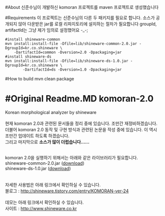 #About
신준수님이 개발하신 komoran 프로젝트를 maven 프로젝트로 생성했습니다

#Requirements
이 프로젝트는 신준수님의 다른 두 패키지를 필요로 합니다. 
소스가 공개되지 않아 다운받은 jar를 로컬 리파지토리에 설치하는 절차가 필요합니다 
groupId, artifactId는 그냥 제가 임의로 설정했어요 -_-;

    #install shineware-common
    mvn install:install-file -Dfile=lib/shineware-common-2.0.jar -DgroupId=kr.co.shineware \
        -DartifactId=common -Dversion=2.0 -Dpackaging=jar
    #install shineware-ds
    mvn install:install-file -Dfile=lib/shineware-ds-1.0.jar -DgroupId=kr.co.shineware \
            -DartifactId=ds -Dversion=1.0 -Dpackaging=jar

#How to build
    mvn clean package

#Original Readme.MD
komoran-2.0
===========

Korean morphological analyzer by shineware
<br><br>
현재 komoran 2.0과 관련된 문서들을 정리 중에 있습니다. 조만간 재정비하겠습니다. <br>
더불어 komoran 2.0 동작 및 구현 방식과 관련된 논문을 작성 중에 있습니다. 이 역시 조만간 업데이트 하도록 하겠습니다.<br>
그리고 마지막으로 <b>소스가 많이 더럽습니다......</b>
<br><br>

komoran 2.0을 실행하기 위해서는 아래와 같은 라이브러리가 필요합니다. <br>
shineware-common-2.0.jar (<a href=http://shineware.tistory.com/attachment/cfile9.uf@2752823C542945A30BE87B.jar>download</a>)<br>
shineware-ds-1.0.jar (<a href=http://shineware.tistory.com/attachment/cfile10.uf@22510A3C542945AB0DF2ED.jar>download</a>)<br>
<br><br>
자세한 사용법은 아래 링크에서 확인하실 수 있습니다.<br>
블로그 : http://shineware.tistory.com/entry/KOMORAN-ver-24
<br><br>
데모는 아래 링크에서 확인하실 수 있습니다.<br>
사이트 : http://www.shineware.co.kr
<br><br>
